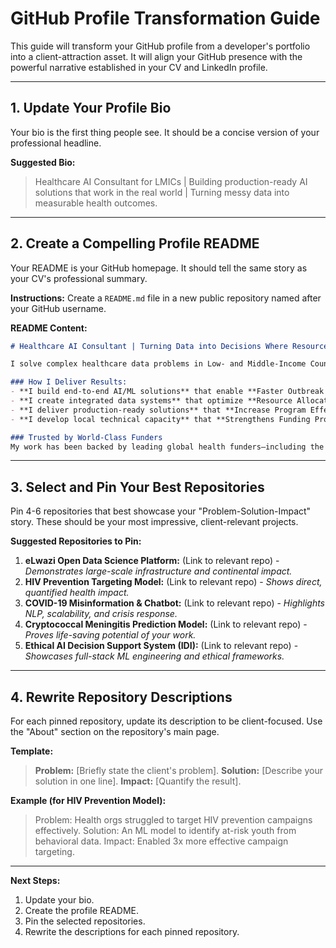 # GitHub Profile Transformation Guide

This guide will transform your GitHub profile from a developer's portfolio into a client-attraction asset. It will align your GitHub presence with the powerful narrative established in your CV and LinkedIn profile.

---

## 1. Update Your Profile Bio

Your bio is the first thing people see. It should be a concise version of your professional headline.

**Suggested Bio:**
> Healthcare AI Consultant for LMICs | Building production-ready AI solutions that work in the real world | Turning messy data into measurable health outcomes.

---

## 2. Create a Compelling Profile README

Your README is your GitHub homepage. It should tell the same story as your CV's professional summary.

**Instructions:**
Create a `README.md` file in a new public repository named after your GitHub username.

**README Content:**

```markdown
# Healthcare AI Consultant | Turning Data into Decisions Where Resources Are Scarce

I solve complex healthcare data problems in Low- and Middle-Income Countries. Having proven my expertise in Uganda's resource-constrained health system, I bring battle-tested approaches ready to scale across Africa. I build AI solutions that work on unreliable power, are understood by overworked healthcare workers, and deliver measurable results.

### How I Deliver Results:
- **I build end-to-end AI/ML solutions** that enable **Faster Outbreak Response**.
- **I create integrated data systems** that optimize **Resource Allocation**.
- **I deliver production-ready solutions** that **Increase Program Effectiveness**.
- **I develop local technical capacity** that **Strengthens Funding Proposals**.

### Trusted by World-Class Funders
My work has been backed by leading global health funders—including the **Bill & Melinda Gates Foundation, NIH, Lacuna Fund, and Canada's IDRC**—validating my ability to deliver on complex, high-stakes projects.
```

---

## 3. Select and Pin Your Best Repositories

Pin 4-6 repositories that best showcase your "Problem-Solution-Impact" story. These should be your most impressive, client-relevant projects.

**Suggested Repositories to Pin:**
1.  **eLwazi Open Data Science Platform:** (Link to relevant repo) - *Demonstrates large-scale infrastructure and continental impact.*
2.  **HIV Prevention Targeting Model:** (Link to relevant repo) - *Shows direct, quantified health impact.*
3.  **COVID-19 Misinformation & Chatbot:** (Link to relevant repo) - *Highlights NLP, scalability, and crisis response.*
4.  **Cryptococcal Meningitis Prediction Model:** (Link to relevant repo) - *Proves life-saving potential of your work.*
5.  **Ethical AI Decision Support System (IDI):** (Link to relevant repo) - *Showcases full-stack ML engineering and ethical frameworks.*

---

## 4. Rewrite Repository Descriptions

For each pinned repository, update its description to be client-focused. Use the "About" section on the repository's main page.

**Template:**
> **Problem:** [Briefly state the client's problem]. **Solution:** [Describe your solution in one line]. **Impact:** [Quantify the result].

**Example (for HIV Prevention Model):**
> Problem: Health orgs struggled to target HIV prevention campaigns effectively. Solution: An ML model to identify at-risk youth from behavioral data. Impact: Enabled 3x more effective campaign targeting.

---

**Next Steps:**
1. Update your bio.
2. Create the profile README.
3. Pin the selected repositories.
4. Rewrite the descriptions for each pinned repository.
